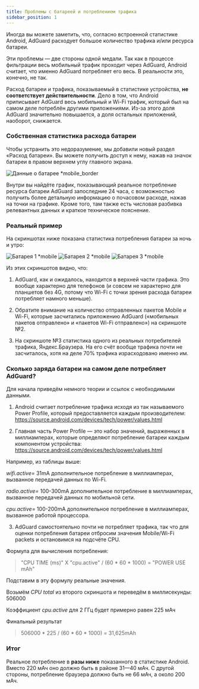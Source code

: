 ```yaml
---
title: Проблемы с батареей и потреблением трафика
sidebar_position: 1
---
```


Иногда вы можете заметить, что, согласно встроенной статистике Android, AdGuard расходует большое количество трафика и/или ресурса батареи.

Эти проблемы — две стороны одной медали. Так как в процессе фильтрации весь мобильный трафик проходит через AdGuard, Android считает, что именно AdGuard потребляет его весь. В реальности это, конечно, не так.

Расход батареи и трафика, показываемый в статистике устройства, **не соответствует действительности**. Дело в том, что Android приписывает AdGuard весь мобильный и Wi-Fi трафик, который был на самом деле потреблён другими приложениями. Из-за этого доля AdGuard значительно повышается, а доля остальных приложений, наоборот, снижается.

### Собственная статистика расхода батареи

Чтобы устранить это недоразумение, мы добавили новый раздел «Расход батареи». Вы можете получить доступ к нему, нажав на значок батареи в правом верхнем углу главного экрана.

![Данные о батарее *mobile_border](https://cdn.adtidy.org/content/kb/ad_blocker/android/solving_problems/battery/batterystats.png)

Внутри вы найдёте график, показывающий реальное потребление ресурса батареи AdGuard запоследние 24 часа, с возможностью получить более детальную информацию о почасовом расходе, нажав на точки на графике. Кроме того, там также есть числовая разбивка релевантных данных и краткое техническое пояснение.

### Реальный пример

На скриншотах ниже показана статистика потребления батареи за ночь и утро:

![Батарея 1 *mobile](https://cdn.adtidy.org/public/Adguard/kb/PicturesEN/battery_1.png) ![Батарея 2 *mobile](https://cdn.adtidy.org/public/Adguard/kb/PicturesEN/battery_2.png) ![Батарея 3 *mobile](https://cdn.adtidy.org/public/Adguard/kb/PicturesEN/battery_3.png)

Из этих скриншотов видно, что:

1. AdGuard, как и ожидалось, находится в верхней части графика. Это вообще характерно для телефонов (и совсем не характерно для планшетов без 4G, потому что Wi-Fi с точки зрения расхода батареи потребляет намного меньше).

2. Обратите внимание на количество отправленных пакетов Mobile и Wi-Fi, которые засчитались приложению AdGuard («мобильных пакетов отправлено» и «пакетов Wi-Fi отправлено») на скриншоте №2.

3. На скриншоте №3 статистика одного из реальных потребителей трафика, Яндекс.Браузера. На его счёт вообще трафика почти не засчиталось, хотя на деле 70% трафика израсходовано именно им.

### Сколько заряда батареи на самом деле потребляет AdGuard?

Для начала приведём немного теории и ссылок с необходимыми данными.

1. Android считает потребление трафика исходя из так называемого Power Profile, который предоставляется каждым производителем: <https://source.android.com/devices/tech/power/values.html>

2. Главная часть Power Profile — это набор значений, выраженных в миллиамперах, которые определяют потребление батареи каждым компонентом устройства: <https://source.android.com/devices/tech/power/values.html>

Например, из таблицы выше:

_wifi.active=_ 31mA дополнительное потребление в миллиамперах, вызванное передачей данных по Wi-Fi.

_radio.active=_ 100-300mA дополнительное потребление в миллиамперах, вызванное передачей данных по мобильной сети.

_cpu.active=_ 100-200mA дополнительное потребление в миллиамперах, вызванное работой процессора.

3. AdGuard самостоятельно почти не потребляет трафика, так что для оценки потребления батареи отбросим значения Mobile/Wi-Fi packets и остановимся на подсчёте CPU.

Формула для вычисления потребления:
> "CPU TIME (ms)" X "cpu.active" / (60 * 60 * 1000) = "POWER USE mAh"

Подставим в эту формулу реальные значения.

Возьмём _CPU total_ из второго скриншота и переведём в миллисекунды: 506000

Коэффициент _cpu.active_ для 2 ГГц будет примерно равен 225 мАч

Финальный результат
> 506000 * 225 / (60 * 60 * 1000) = 31,625mAh

### Итог

Реальное потребление в **разы ниже** показанного в статистике Android. Вместо 220 мАч оно должно быть в районе 31—40 мАч. С другой стороны, потребление браузера должно быть не 66 мАч, а около 200 мАч.